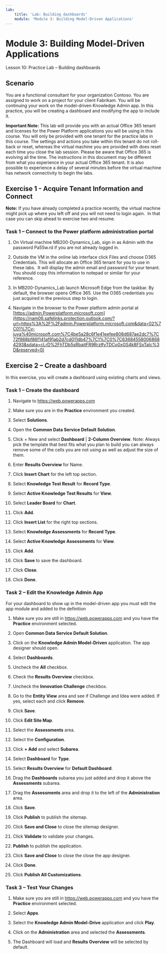 ```yaml
---
lab:
    title: 'Lab: Building dashboards'
    module: 'Module 3: Building Model-Driven Applications'
---
```


Module 3: Building Model-Driven Applications
============================================

Lesson 10: Practice Lab – Building dashboards

Scenario
--------

You are a functional consultant for your organization Contoso. You are assigned
to work on a project for your client Fabrikam. You will be continuing your work
on the model-driven Knowledge Admin app. In this practice, you will be creating
a dashboard and modifying the app to include it.

**Important Note:** This lab will provide you with an actual Office 365 tenant
and licenses for the Power Platform applications you will be using in this
course. You will only be provided with one tenant for the practice labs in this
course. The settings and actions you take within this tenant do not roll-back or
reset, whereas the virtual machine you are provided with does reset each time
you close the lab session. Please be aware that Office 365 is evolving all the time. The
instructions in this document may be different from what you experience in your
actual Office 365 tenant. It is also possible to experience a delay of several
minutes before the virtual machine has network connectivity to begin the labs.

Exercise 1 - Acquire Tenant Information and Connect
---------------------------------------------------

**Note:** If you have already completed a practice recently, the virtual machine
might pick up where you left off and you will not need to login again.  In that
case you can skip ahead to exercise two and resume.

### Task 1 – Connect to the Power platform administration portal

1.  On Virtual machine MB200-Dynamics_Lab, sign in as Admin with the password
    Pa55w.rd if you are not already logged in.

2.  Outside the VM in the online lab interface click Files and choose D365
    Credentials. This will allocate an Office 365 tenant for you to use in these
    labs.  It will display the admin email and password for your tenant.  You
    should copy this information to notepad or similar for your reference.

3.  In MB200-Dynamics_Lab launch Microsoft Edge from the taskbar. By default,
    the browser opens Office 365. Use the O365 credentials you just acquired in
    the previous step to login.

4.  Navigate in the browser to the Power platform admin portal at
    [https://admin.Powerplatform.microsoft.com](https://nam06.safelinks.protection.outlook.com/?url=https%3A%2F%2Fadmin.Powerplatform.microsoft.com&data=02%7C01%7Cv-juya%40microsoft.com%7C4be5a28c6f1e41eefee808d687ae2dc7%7C72f988bf86f141af91ab2d7cd011db47%7C1%7C0%7C636845580068684293&sdata=cLrD%2FhTDb5sRbajtFR9RrztfyTDCo0xGS4k8FSxTaIc%3D&reserved=0)

Exercise 2 – Create a dashboard 
--------------------------------

In this exercise, you will create a dashboard using existing charts and views.

### Task 1 – Create the dashboard

1.  Navigate to <https://web.powerapps.com>

2.  Make sure you are in the **Practice** environment you created.

3.  Select **Solutions**.

4.  Open the **Common Data Service Default Solution**.

5.  Click + New and select **Dashboard** \| **2-Column Overview**. Note: Always
    pick the template that best fits what you plan to build you can always
    remove some of the cells you are not using as well as adjust the size of
    them.

6.  Enter **Results Overview** for Name.

7.  Click **Insert Chart** for the left top section.

8.  Select **Knowledge Test Result** for **Record Type**.

9.  Select **Active Knowledge Test Results** for **View**.

10. Select **Leader Board** for **Chart**.

11. Click **Add**.

12. Click **Insert List** for the right top sections.

13. Select **Knowledge Assessments** for **Record Type**.

14. Select **Active Knowledge Assessments** for **View**.

15. Click **Add**.

16. Click **Save** to save the dashboard.

17. Click **Close**.

18. Click **Done**.

### Task 2 – Edit the Knowledge Admin App

For your dashboard to show up in the model-driven app you must edit the app
module and added to the definition

1.  Make sure you are still in <https://web.powerapps.com> and you have the
    **Practice** environment selected.

2.  Open **Common Data Service Default Solution**.

3.  Click on the **Knowledge Admin Model-Driven** application. The app designer
    should open.

4.  Select **Dashboards**.

5.  Uncheck the **All** checkbox.

6.  Check the **Results Overview** checkbox.

7.  Uncheck the **Innovation Challenge** checkbox.

8.  Go to the **Entity View** area and see if Challenge and Idea were added. If
    yes, select each and click **Remove**.

9.  Click **Save**.

10.  Click **Edit Site Map**.

11.  Select the **Assessments** area.

12.  Select the **Configuration**.

13.  Click **+ Add** and select **Subarea**.

14.  Select **Dashboard** for **Type**.

15.  Select **Results Overview** for **Default Dashboard**.

16. Drag the **Dashboards** subarea you just added and drop it above the
    **Assessments** subarea.

17. Drag the **Assessments** area and drop it to the left of the
    **Administration** area.

18. Click **Save**.

19. Click **Publish** to publish the sitemap.

20. Click **Save and Close** to close the sitemap designer.

21. Click **Validate** to validate your changes.

22. **Publish** to publish the application.

23. Click **Save and Close** to close the close the app designer.

24. Click **Done**.

25. Click **Publish All Customizations**.

### Task 3 – Test Your Changes

1.  Make sure you are still in <https://web.powerapps.com> and you have the
    **Practice** environment selected.

2.  Select **Apps**.

3.  Select the **Knowledge Admin Model-Drive** application and click **Play**.

4.  Click on the **Administration** area and selected the **Assessments**.

5.  The Dashboard will load and **Results Overview** will be selected by
    default.

